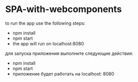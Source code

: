 # SPA-with-webcomponents
to run the app use the following steps:
- npm install
- npm start 
- the app will run on localhost:8080 

для запуска приложения выполните следующие действия:

- npm install
- npm start
- приложение будет работать на localhost: 8080
